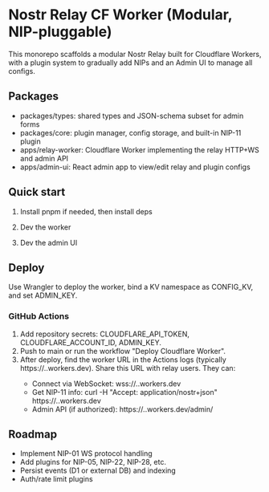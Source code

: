 # Nostr Relay CF Worker (Modular, NIP-pluggable)

This monorepo scaffolds a modular Nostr Relay built for Cloudflare Workers, with a plugin system to gradually add NIPs and an Admin UI to manage all configs.

## Packages
- packages/types: shared types and JSON-schema subset for admin forms
- packages/core: plugin manager, config storage, and built-in NIP-11 plugin
- apps/relay-worker: Cloudflare Worker implementing the relay HTTP+WS and admin API
- apps/admin-ui: React admin app to view/edit relay and plugin configs

## Quick start

1) Install pnpm if needed, then install deps

2) Dev the worker

3) Dev the admin UI

## Deploy
Use Wrangler to deploy the worker, bind a KV namespace as CONFIG_KV, and set ADMIN_KEY.

### GitHub Actions
1) Add repository secrets: CLOUDFLARE_API_TOKEN, CLOUDFLARE_ACCOUNT_ID, ADMIN_KEY.
2) Push to main or run the workflow "Deploy Cloudflare Worker".
3) After deploy, find the worker URL in the Actions logs (typically https://<worker>.<account>.workers.dev). Share this URL with relay users. They can:
	- Connect via WebSocket: wss://<worker>.<account>.workers.dev
	- Get NIP-11 info: curl -H "Accept: application/nostr+json" https://<worker>.<account>.workers.dev
	- Admin API (if authorized): https://<worker>.<account>.workers.dev/admin/

## Roadmap
- Implement NIP-01 WS protocol handling
- Add plugins for NIP-05, NIP-22, NIP-28, etc.
- Persist events (D1 or external DB) and indexing
- Auth/rate limit plugins